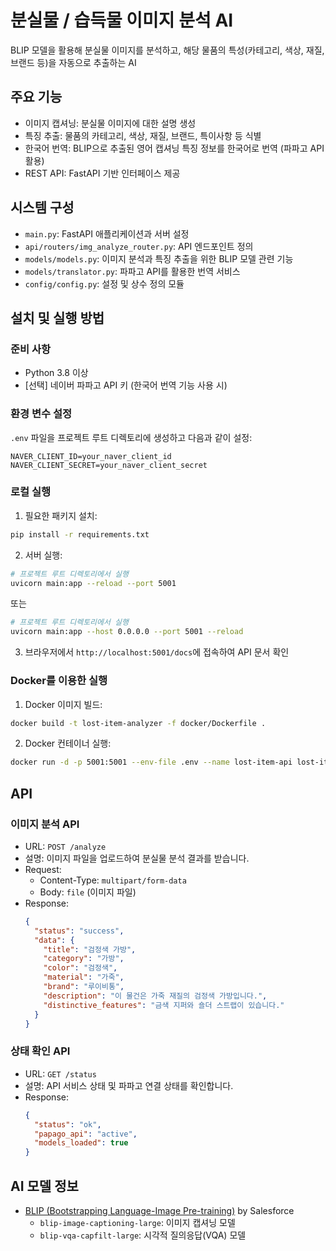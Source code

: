 # 분실물 / 습득물 이미지 분석 AI

BLIP 모델을 활용해 분실물 이미지를 분석하고, 해당 물품의 특성(카테고리, 색상, 재질, 브랜드 등)을 자동으로 추출하는 AI

## 주요 기능

- 이미지 캡셔닝: 분실물 이미지에 대한 설명 생성
- 특징 추출: 물품의 카테고리, 색상, 재질, 브랜드, 특이사항 등 식별
- 한국어 번역: BLIP으로 추출된 영어 캡셔닝 특징 정보를 한국어로 번역 (파파고 API 활용)
- REST API: FastAPI 기반 인터페이스 제공

## 시스템 구성
- `main.py`: FastAPI 애플리케이션과 서버 설정
- `api/routers/img_analyze_router.py`: API 엔드포인트 정의
- `models/models.py`: 이미지 분석과 특징 추출을 위한 BLIP 모델 관련 기능
- `models/translator.py`: 파파고 API를 활용한 번역 서비스
- `config/config.py`: 설정 및 상수 정의 모듈

## 설치 및 실행 방법

### 준비 사항

- Python 3.8 이상
- [선택] 네이버 파파고 API 키 (한국어 번역 기능 사용 시)

### 환경 변수 설정

`.env` 파일을 프로젝트 루트 디렉토리에 생성하고 다음과 같이 설정:

```
NAVER_CLIENT_ID=your_naver_client_id
NAVER_CLIENT_SECRET=your_naver_client_secret
```

### 로컬 실행

1. 필요한 패키지 설치:
```bash
pip install -r requirements.txt
```

2. 서버 실행:
```bash
# 프로젝트 루트 디렉토리에서 실행
uvicorn main:app --reload --port 5001
```

또는

```bash
# 프로젝트 루트 디렉토리에서 실행
uvicorn main:app --host 0.0.0.0 --port 5001 --reload
```

3. 브라우저에서 `http://localhost:5001/docs`에 접속하여 API 문서 확인

### Docker를 이용한 실행

1. Docker 이미지 빌드:
```bash
docker build -t lost-item-analyzer -f docker/Dockerfile .
```

2. Docker 컨테이너 실행:
```bash
docker run -d -p 5001:5001 --env-file .env --name lost-item-api lost-item-analyzer
```

## API

### 이미지 분석 API

- URL: `POST /analyze`
- 설명: 이미지 파일을 업로드하여 분실물 분석 결과를 받습니다.
- Request: 
  - Content-Type: `multipart/form-data`
  - Body: `file` (이미지 파일)
- Response: 
  ```json
  {
    "status": "success",
    "data": {
      "title": "검정색 가방",
      "category": "가방",
      "color": "검정색",
      "material": "가죽",
      "brand": "루이비통",
      "description": "이 물건은 가죽 재질의 검정색 가방입니다.",
      "distinctive_features": "금색 지퍼와 숄더 스트랩이 있습니다."
    }
  }
  ```

### 상태 확인 API

- URL: `GET /status`
- 설명: API 서비스 상태 및 파파고 연결 상태를 확인합니다.
- Response:
  ```json
  {
    "status": "ok",
    "papago_api": "active",
    "models_loaded": true
  }
  ```

## AI 모델 정보

- [BLIP (Bootstrapping Language-Image Pre-training)](https://github.com/salesforce/BLIP) by Salesforce
  - `blip-image-captioning-large`: 이미지 캡셔닝 모델
  - `blip-vqa-capfilt-large`: 시각적 질의응답(VQA) 모델
